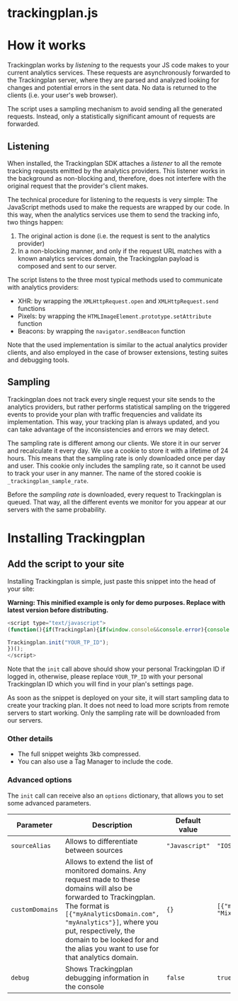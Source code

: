 [//]: <> (This file is meant for public user consumption.)

# trackingplan.js

# How it works

Trackingplan works by _listening_ to the requests your JS code makes to your current analytics services. These requests are asynchronously forwarded to the Trackingplan server, where they are parsed and analyzed looking for changes and potential errors in the sent data. No data is returned to the clients (i.e. your user's web browser).

The script uses a sampling mechanism to avoid sending all the generated requests. Instead, only a statistically significant amount of requests are forwarded.

## Listening

When installed, the Trackingplan SDK attaches a _listener_ to all the remote tracking requests emitted by the analytics providers. This listener works in the background as non-blocking and, therefore, does not interfere with the original request that the provider's client makes.

The technical procedure for listening to the requests is very simple: The JavaScript methods used to make the requests are wrapped by our code. In this way, when the analytics services use them to send the tracking info, two things happen:
1. The original action is done (i.e. the request is sent to the analytics provider)
2. In a non-blocking manner, and only if the request URL matches with a known analytics services domain, the Trackingplan payload is composed and sent to our server.

The script listens to the three most typical methods used to communicate with analytics providers:
- XHR: by wrapping the `XMLHttpRequest.open` and `XMLHttpRequest.send` functions
- Pixels: by wrapping the `HTMLImageElement.prototype.setAttribute` function
- Beacons: by wrapping the `navigator.sendBeacon` function

Note that the used implementation is similar to the actual analytics provider clients, and also employed in the case of browser extensions, testing suites and debugging tools.


## Sampling

Trackingplan does not track every single request your site sends to the analytics providers, but rather performs statistical sampling on the triggered events to provide your plan with traffic frequencies and validate its implementation. This way, your tracking plan is always updated, and you can take advantage of the inconsistencies and errors we may detect.

The sampling rate is different among our clients. We store it in our server and recalculate it every day. We use a cookie to store it with a lifetime of 24 hours. This means that the sampling rate is only downloaded once per day and user. This cookie only includes the sampling rate, so it cannot be used to track your user in any manner. The name of the stored cookie is `_trackingplan_sample_rate`.

Before the _sampling rate_ is downloaded, every request to Trackingplan is queued. That way, all the different events we monitor for you appear at our servers with the same probability.

# Installing Trackingplan

## Add the script to your site

Installing Trackingplan is simple, just paste this snippet into the head of your site:

**Warning: This minified example is only for demo purposes. Replace with latest version before distributing.**

```javascript
<script type="text/javascript">
(function(){if(Trackingplan){if(window.console&&console.error){console.error('Trackingplan snippet included twice.');} return;} var Trackingplan=window.Trackingplan={queue:[],sdk:"js",sdkVersion:"1.0.0",providerDomains:{"google-analytics.com":"googleanalytics","segment.com":"segment","segment.io":"segment","quantserve.com":"quantserve","intercom.com":"intercom","amplitude":"amplitude","appsflyer":"appsflyer","fullstory":"fullstory","mixpanel":"mixpanel","kissmetrics":"kissmetrics","hull.io":"hull","hotjar":"hotjar"},options:{tpId:null,environment:"PRODUCTION",sourceAlias:null,trackingplanMethod:"xhr",debug:false,trackingplanEndpoint:"https://tracks.trackingplan.io",trackingplanConfigEndpoint:"https://config.trackingplan.io/",delayConfigDownload:10,ignoreSampling:false,},init:function(options){try{options=typeof options=='string'?{tpId:options}:options;Object.assign(Trackingplan.options,options);Trackingplan.options.debug&&console.log(Trackingplan.options);Trackingplan.installImageInterceptor();Trackingplan.installXHRInterceptor();Trackingplan.installBeaconInterceptor();if(!Trackingplan.getSampleRate()){setTimeout(Trackingplan.downloadSampleRate,Trackingplan.options.delayConfigDownload);} Trackingplan.options.debug&&console.log("trackingplan init finished");}catch(error){console.log("Trackingplan init error: ",error);}},installImageInterceptor:function(){var setsrc=Object.getOwnPropertyDescriptor(HTMLImageElement.prototype,"src").set; Object.defineProperty(HTMLImageElement.prototype,"src",{set:function(url){Trackingplan.processRequest({"method":"GET","endpoint":url,"protocol":"img"});return setsrc.apply(this,arguments);}});var setAttribute=HTMLImageElement.prototype.setAttribute;HTMLImageElement.prototype.setAttribute=function(key,value){if(key.toLowerCase()=="src"){Trackingplan.processRequest({"endpoint":value,"protocol":"img"});} return setAttribute.apply(this,arguments);}},installXHRInterceptor:function(){var open=window.XMLHttpRequest.prototype.open;var send=window.XMLHttpRequest.prototype.send;window.XMLHttpRequest.prototype.open=function(method,url,async,user,password){this._trackingplanUrl=url;this._trackingplanMethod=method;return open.apply(this,arguments);}; window.XMLHttpRequest.prototype.send=function(data){Trackingplan.processRequest({"method":this._trackingplanMethod,"endpoint":this._trackingplanUrl,"payload":data,"protocol":"xhr"});return send.apply(this,arguments);}},installBeaconInterceptor:function(){var sendBeacon=navigator.sendBeacon;navigator.sendBeacon=function(url,data){Trackingplan.processRequest({"method":"POST","endpoint":url,"payload":data,"protocol":"beacon"});return sendBeacon.apply(this,arguments);}},processRequest:function(request){try{function getAnalyticsProvider(endpoint){var matches=endpoint.match(/^https?\:\/\/([^\/?#]+)(?:[\/?#]|$)/i);var hostname=matches&&matches[1];if(!hostname)return false;for(var domain in Trackingplan.providerDomains){if(Trackingplan.providerDomains.hasOwnProperty(domain)&&hostname.indexOf(domain)!==-1)return Trackingplan.providerDomains[domain];}; return false;}; var provider=getAnalyticsProvider(request.endpoint);if(!provider)return;var sampleRate=Trackingplan.getSampleRate();if(!sampleRate){Trackingplan.queue.push(request);Trackingplan.options.debug&&console.log("queue size "+Trackingplan.queue.length);return false;}; if(!Trackingplan.options.ignoreSampling&&Math.random()>=(1 / sampleRate)){Trackingplan.options.debug&&console.log("bad luck request");return true;}; Trackingplan.sendDataToTrackingplan(Trackingplan.createRawTrack(request,provider),Trackingplan.options.trackingplanMethod);return true;}catch(error){console.error("Trackingplan process error",error,request);}},createRawTrack:function(request,provider){return{"provider":provider,"request":{"endpoint":request.endpoint,"method":request.method,"post_payload":request.payload||null,},"context":{"href":window.location.href,"hostname":window.location.hostname,"user_agent":navigator.userAgent},"tp_id":Trackingplan.options.tpId,"source_alias":Trackingplan.options.sourceAlias,"environment":Trackingplan.options.environment,"sdk":Trackingplan.sdk,"sdk_version":Trackingplan.sdkVersion}},sendDataToTrackingplan:function(trackingplanRawEvent,method){Trackingplan.options.debug&&console.log(trackingplanRawEvent);function sendDataToTrackingplanWithIMG(trackingplanRawEvent){var pixel_url=Trackingplan.trackingplanEndpoint+"?data="+encodeURIComponent(btoa(JSON.stringify(trackingplanRawEvent)));Trackingplan.options.debug&&console.log(pixel_url);var element=document.createElement("img");element.src=pixel_url;}; function sendDataToTrackingplanWithBeacon(trackingplanRawEvent){navigator.sendBeacon(Trackingplan.options.trackingplanEndpoint,JSON.stringify(trackingplanRawEvent));}; function sendDataToTrackingplanWithXHR(trackingplanRawEvent,callback){var xhr=new XMLHttpRequest();xhr.open("POST",Trackingplan.options.trackingplanEndpoint,true);xhr.send(JSON.stringify(trackingplanRawEvent));}; switch(method){case"img":sendDataToTrackingplanWithIMG(trackingplanRawEvent);break;case"xhr":sendDataToTrackingplanWithXHR(trackingplanRawEvent);break;case"beacon":sendDataToTrackingplanWithBeacon(trackingplanRawEvent);break;}},processQueue:function(){while(Trackingplan.queue.length){Trackingplan.options.debug&&console.log("queue shift "+Trackingplan.queue.length);var request=Trackingplan.queue.shift();Trackingplan.processRequest(request);}},sampleRateCookieName:"_trackingplan_sample_rate",sampleRateCookieDays:1,getSampleRate:function(){var b=document.cookie.match('(^|[^;]+)\\s*'+Trackingplan.sampleRateCookieName+'\\s*=\\s*([^;]+)');return b?b.pop():'';},setSampleRate:function(rate){var date=new Date();date.setTime(date.getTime()+(Trackingplan.sampleRateCookieDays*24*60*60*1000));var expires="; expires="+date.toGMTString();document.cookie=Trackingplan.sampleRateCookieName+"="+rate+expires+"; path=/";},downloadSampleRate:function(){var head=document.head;var script=document.createElement('script');script.type='text/javascript';script.async=true;script.crossorigin="anonymous";script.src=Trackingplan.options.trackingplanConfigEndpoint+"config-"+Trackingplan.options.tpId+".js";head.appendChild(script);}}

Trackingplan.init("YOUR_TP_ID");
})();
</script>
```

Note that the `init` call above should show your personal Trackingplan ID if logged in, otherwise, please replace `YOUR_TP_ID` with your personal Trackingplan ID which you will find in your plan's settings page.

As soon as the snippet is deployed on your site, it will start sampling data to create your tracking plan. It does not need to load more scripts from remote servers to start working. Only the sampling rate will be downloaded from our servers.

### Other details

- The full snippet weights 3kb compressed.
- You can also use a Tag Manager to include the code.

### Advanced options

The `init` call can receive also an `options` dictionary, that allows you to set some advanced parameters.

| Parameter     | Description                                                                                                                                                                                                                                                                             | Default value | Example                        |
|---------------|-----------------------------------------------------------------------------------------------------------------------------------------------------------------------------------------------------------------------------------------------------------------------------------------|---------------|--------------------------------|
| `sourceAlias`   | Allows to differentiate between sources                                                                                                                                                                                                                                                 | `"Javascript"`  | `"IOS App"`                      |
| `customDomains` | Allows to extend the list of monitored domains. Any request made to these domains will also be forwarded to Trackingplan. The format is `[{"myAnalyticsDomain.com", "myAnalytics"}]`, where you put, respectively, the domain to be looked for and the alias you want to use for that analytics domain. | `{}`            | `[{"mixpanel.com", "Mixpanel"}]` |
| `debug`         | Shows Trackingplan debugging information in the console                                                                                                                                                                                                                                 | `false`         | `true`                           |







